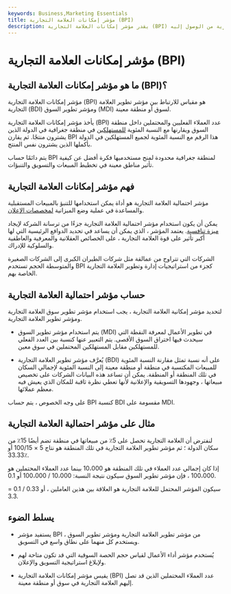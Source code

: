 ```yaml
---
keywords: Business,Marketing Essentials
title: مؤشر إمكانات العلامة التجارية (BPI)
description: يقدر مؤشر إمكانات العلامة التجارية (BPI) حجم السوق المحتمل الذي قد تتمكن العلامة التجارية من الوصول إليه.
---
```


# مؤشر إمكانات العلامة التجارية (BPI)
## ما هو مؤشر إمكانات العلامة التجارية (BPI)؟

مؤشر إمكانات العلامة التجارية (BPI) هو مقياس للارتباط بين مؤشر تطوير العلامة التجارية (BDI) ومؤشر تطوير السوق (MDI) لسوق أو منطقة معينة.

يأخذ مؤشر إمكانات العلامة التجارية (BPI) عدد العملاء الفعليين والمحتملين داخل منطقة السوق ويقارنها مع النسبة المئوية [للمستهلكين](/consumer-spending) في منطقة جغرافية في الدولة الذين يشترون منتجًا. ثم يقارن BPI هذا الرقم مع النسبة المئوية لجميع المستهلكين في الدولة بأكملها الذين يشترون نفس المنتج.

يتم دائمًا حساب BPI لمنطقة جغرافية محدودة لمنح مستخدميها فكرة أفضل عن كيفية تأثير مناطق معينة في تخطيط المبيعات والتسويق والتنبؤات.

## فهم مؤشر إمكانات العلامة التجارية

مؤشر احتمالية العلامة التجارية هو أداة يمكن استخدامها للتنبؤ بالمبيعات المستقبلية والمساعدة في عملية وضع الميزانية [لمخصصات الإعلان](/advertising-budget).

يمكن أن يكون استخدام مؤشر احتمالية العلامة التجارية جزءًا من ترسانة الشركة لإيجاد [ميزة تنافسية](/competitive_advantage). يعتمد المؤشر ، الذي يمكن أن يساعد في تحديد الدوافع الرئيسية التي لها أكبر تأثير على قوة العلامة التجارية ، على الخصائص العقلانية والمعرفية والعاطفية والسلوكية للإدراك.

الشركات التي تتراوح من عمالقة مثل شركات الطيران الكبرى إلى الشركات الصغيرة والمتوسطة الحجم تستخدم BPI كجزء من استراتيجيات إدارة وتطوير العلامة التجارية الخاصة بهم.

## حساب مؤشر احتمالية العلامة التجارية

لتحديد مؤشر إمكانية العلامة التجارية ، يجب استخدام مؤشر تطوير سوق العلامة التجارية ومؤشر تطوير العلامة التجارية.

- يتم استخدام مؤشر تطوير السوق (MDI) في تطوير الأعمال لمعرفة النقطة التي سيحدث فيها اختراق السوق الأقصى. يتم التعبير عنها كنسبة بين العدد الفعلي للمستهلكين مقابل المستهلكين المحتملين في سوق معين.

- يُعرَّف مؤشر تطوير العلامة التجارية (BDI) على أنه نسبة تمثل مقارنة النسبة المئوية للمبيعات المكتسبة في منطقة أو منطقة معينة إلى النسبة المئوية لإجمالي السكان في تلك المنطقة أو المنطقة. يمكن أن تساعد هذه البيانات الشركات على تخصيص مبيعاتها ، وجهودها التسويقية والإعلانية لأنها تعطي نظرة ثاقبة للمكان الذي يعيش فيه معظم عملائها.

على وجه الخصوص ، يتم حساب BPI كنسبة BDI مقسومة على MDI.

## مثال على مؤشر احتمالية العلامة التجارية

لنفترض أن العلامة التجارية تحصل على 5٪ من مبيعاتها في منطقة تضم أيضًا 15٪ من سكان الدولة ؛ ثم مؤشر تطوير العلامة التجارية في تلك المنطقة هو نتاج 5 × 100/15 أو 33.33٪.

إذا كان إجمالي عدد العملاء في تلك المنطقة هو 10،000 بينما عدد العملاء المحتملين هو 100،000 ، فإن مؤشر تطوير السوق سيكون نتيجة النسبة: 10،000 / 100،000 أو 0.1.

سيكون المؤشر المحتمل للعلامة التجارية هو العلاقة بين هذين العاملين ، أو 0.33 / 0.1 = 3.3.

## يسلط الضوء

- يستفيد مؤشر BPI من مؤشر تطوير العلامة التجارية ومؤشر تطوير السوق ، ويستخدم كل منهما على نطاق واسع في التسويق.

- يُستخدم مؤشر أداء الأعمال لقياس حجم الحصة السوقية التي قد تكون متاحة لهم ولإبلاغ استراتيجية التسويق والإعلان.

- يقيس مؤشر إمكانات العلامة التجارية (BPI) عدد العملاء المحتملين الذين قد تصل إليهم العلامة التجارية في سوق أو منطقة معينة.

